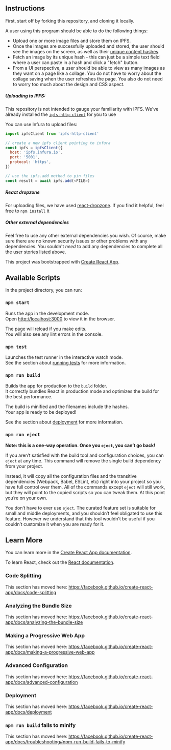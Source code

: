 ## Instructions

First, start off by forking this repository, and cloning it locally.

A user using this program should be able to do the following things:

- Upload one or more image files and store them on IPFS.
- Once the images are successfully uploaded and stored, the user should see the images on the screen, as well as their [unique content hashes](https://github.com/multiformats/cid).
- Fetch an image by its unique hash - this can just be a simple text field where a user can paste in a hash and click a "fetch" button.
- From a UI perspective, a user should be able to view as many images as they want on a page like a collage. You do not have to worry about the collage saving when the user refreshes the page. You also do not need to worry too much about the design and CSS aspect.

##### Uploading to IPFS:

This repository is not intended to gauge your familiarity with IPFS. We've already installed the [`ipfs-http-client`](https://github.com/ipfs/js-ipfs-http-client) for you to use

You can use Infura to upload files:

```js
import ipfsClient from 'ipfs-http-client'

// create a new ipfs client pointing to infura
const ipfs = ipfsClient({
  host: 'ipfs.infura.io',
  port: '5001',
  protocol: 'https',
})

// use the ipfs.add method to pin files
const result = await ipfs.add(<FILE>)
```

##### React dropzone

For uploading files, we have used [react-dropzone](https://github.com/react-dropzone/react-dropzone). If you find it helpful, feel free to `npm install` it

##### Other external dependencies

Feel free to use any other external dependencies you wish. Of course, make sure there are no known security issues or other problems with any dependencies. You souldn't _need_ to add any dependencies to complete all the user stories listed above.

This project was bootstrapped with [Create React App](https://github.com/facebook/create-react-app).

## Available Scripts

In the project directory, you can run:

### `npm start`

Runs the app in the development mode.<br>
Open [http://localhost:3000](http://localhost:3000) to view it in the browser.

The page will reload if you make edits.<br>
You will also see any lint errors in the console.

### `npm test`

Launches the test runner in the interactive watch mode.<br>
See the section about [running tests](https://facebook.github.io/create-react-app/docs/running-tests) for more information.

### `npm run build`

Builds the app for production to the `build` folder.<br>
It correctly bundles React in production mode and optimizes the build for the best performance.

The build is minified and the filenames include the hashes.<br>
Your app is ready to be deployed!

See the section about [deployment](https://facebook.github.io/create-react-app/docs/deployment) for more information.

### `npm run eject`

**Note: this is a one-way operation. Once you `eject`, you can’t go back!**

If you aren’t satisfied with the build tool and configuration choices, you can `eject` at any time. This command will remove the single build dependency from your project.

Instead, it will copy all the configuration files and the transitive dependencies (Webpack, Babel, ESLint, etc) right into your project so you have full control over them. All of the commands except `eject` will still work, but they will point to the copied scripts so you can tweak them. At this point you’re on your own.

You don’t have to ever use `eject`. The curated feature set is suitable for small and middle deployments, and you shouldn’t feel obligated to use this feature. However we understand that this tool wouldn’t be useful if you couldn’t customize it when you are ready for it.

## Learn More

You can learn more in the [Create React App documentation](https://facebook.github.io/create-react-app/docs/getting-started).

To learn React, check out the [React documentation](https://reactjs.org/).

### Code Splitting

This section has moved here: https://facebook.github.io/create-react-app/docs/code-splitting

### Analyzing the Bundle Size

This section has moved here: https://facebook.github.io/create-react-app/docs/analyzing-the-bundle-size

### Making a Progressive Web App

This section has moved here: https://facebook.github.io/create-react-app/docs/making-a-progressive-web-app

### Advanced Configuration

This section has moved here: https://facebook.github.io/create-react-app/docs/advanced-configuration

### Deployment

This section has moved here: https://facebook.github.io/create-react-app/docs/deployment

### `npm run build` fails to minify

This section has moved here: https://facebook.github.io/create-react-app/docs/troubleshooting#npm-run-build-fails-to-minify
